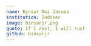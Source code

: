 ```yaml
---
name: Binsar Dwi Jasuma
institution: Indosec
image: binsarjr.png
quote: If I rest, I will rust
github: binsarjr
---
```

